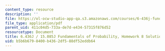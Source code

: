 ```yaml
---
content_type: resource
description: ''
file: https://ol-ocw-studio-app-qa.s3.amazonaws.com/courses/6-436j-fundamentals-of-probability-fall-2018/b5b6b6798400b4362df588df52eddb64_MIT6_436JF18_hw8solutions.pdf
file_type: application/pdf
parent_uid: 411c04d5-733a-de7d-e434-57315f876d52
resourcetype: Document
title: 6.436J / 15.085J Fundamentals of Probability, Homework 8 Solutions
uid: b5b6b679-8400-b436-2df5-88df52eddb64
---
```

